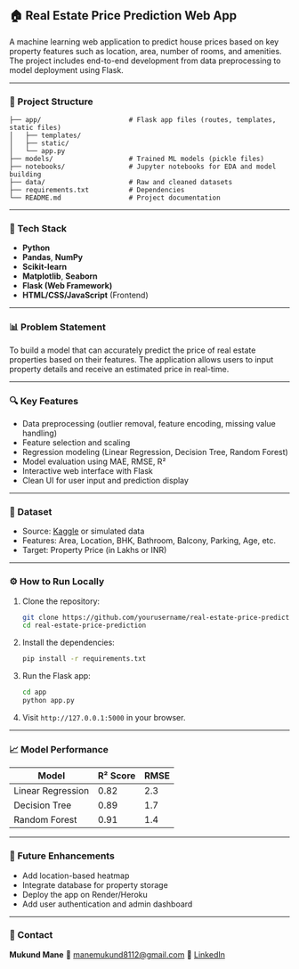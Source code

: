 

## 🏠 Real Estate Price Prediction Web App

A machine learning web application to predict house prices based on key property features such as location, area, number of rooms, and amenities. The project includes end-to-end development from data preprocessing to model deployment using Flask.

---

### 📂 Project Structure

```
├── app/                      # Flask app files (routes, templates, static files)
│   ├── templates/
│   ├── static/
│   └── app.py
├── models/                   # Trained ML models (pickle files)
├── notebooks/                # Jupyter notebooks for EDA and model building
├── data/                     # Raw and cleaned datasets
├── requirements.txt          # Dependencies
└── README.md                 # Project documentation
```

---

### 🧰 Tech Stack

* **Python**
* **Pandas**, **NumPy**
* **Scikit-learn**
* **Matplotlib**, **Seaborn**
* **Flask (Web Framework)**
* **HTML/CSS/JavaScript** (Frontend)

---

### 📊 Problem Statement

To build a model that can accurately predict the price of real estate properties based on their features. The application allows users to input property details and receive an estimated price in real-time.

---

### 🔍 Key Features

* Data preprocessing (outlier removal, feature encoding, missing value handling)
* Feature selection and scaling
* Regression modeling (Linear Regression, Decision Tree, Random Forest)
* Model evaluation using MAE, RMSE, R²
* Interactive web interface with Flask
* Clean UI for user input and prediction display

---

### 📁 Dataset

* Source: [Kaggle](https://www.kaggle.com) or simulated data
* Features: Area, Location, BHK, Bathroom, Balcony, Parking, Age, etc.
* Target: Property Price (in Lakhs or INR)

---

### ⚙️ How to Run Locally

1. Clone the repository:

   ```bash
   git clone https://github.com/yourusername/real-estate-price-prediction.git
   cd real-estate-price-prediction
   ```

2. Install the dependencies:

   ```bash
   pip install -r requirements.txt
   ```

3. Run the Flask app:

   ```bash
   cd app
   python app.py
   ```

4. Visit `http://127.0.0.1:5000` in your browser.

---

### 📈 Model Performance

| Model             | R² Score | RMSE |
| ----------------- | -------- | ---- |
| Linear Regression | 0.82     | 2.3  |
| Decision Tree     | 0.89     | 1.7  |
| Random Forest     | 0.91     | 1.4  |

---

### 🚀 Future Enhancements

* Add location-based heatmap
* Integrate database for property storage
* Deploy the app on Render/Heroku
* Add user authentication and admin dashboard

---

### 📩 Contact

**Mukund Mane**
📧 [manemukund8112@gmail.com](mailto:manemukund8112@gmail.com)
🔗 [LinkedIn](https://www.linkedin.com/in/mukund-mane-43604220b/)


